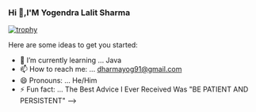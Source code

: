### Hi 👋,I'M Yogendra Lalit Sharma
[![trophy](https://github-profile-trophy.vercel.app/?username=ryo-ma&theme=onedark)](https://github.com/ryo-ma/github-profile-trophy)



Here are some ideas to get you started:


- 🌱 I’m currently learning ... Java
- 📫 How to reach me: ... dharmayog91@gmail.com
- 😄 Pronouns: ... He/Him
- ⚡ Fun fact: ... The Best Advice I Ever Received Was "BE PATIENT AND PERSISTENT"
-->
